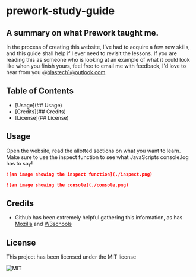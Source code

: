 # prework-study-guide
## A summary on what Prework taught me.

In the process of creating this website, I've had to acquire a few new skills, and this guide shall help if I ever need to revisit the lessons. If you are reading this as someone who is looking at an example of what it could look like when you finish yours, feel free to email me with feedback, I'd love to hear from you @blastech1@outlook.com

## Table of Contents

- [Usage](## Usage)
- [Credits](## Credits)
- [License](## License)

## Usage

Open the website, read the allotted sections on what you want to learn. Make sure to use the inspect function to see what JavaScripts console.log has to say!

```md
![an image showing the inspect function](./inspect.png)
```

```md
![an image showing the console](./console.png)
```

## Credits

- Github has been extremely helpful gathering this information, as has [Mozilla](https://developer.mozilla.org/en-US/docs/Learn) and [W3schools](https://www.w3schools.com/default.asp)

## License
This project has been licensed under the MIT license

![MIT](https://img.shields.io/github/license/azrazel95/prework-study-guide)